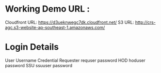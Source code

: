 # Working Demo URL :

Cloudfront URL: https://d3ueknwegc7dk.cloudfront.net/
S3 URL: http://crs-agc.s3-website-ap-southeast-1.amazonaws.com/


# Login Details 

User 		Username	Credential 
Requester	requser	password
HOD		hoduser	password
SSU		ssuuser	password
